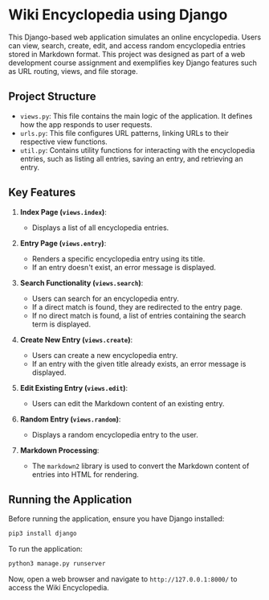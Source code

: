 # Wiki Encyclopedia using Django

This Django-based web application simulates an online encyclopedia. Users can view, search, create, edit, and access random encyclopedia entries stored in Markdown format. This project was designed as part of a web development course assignment and exemplifies key Django features such as URL routing, views, and file storage.

## Project Structure

- `views.py`: This file contains the main logic of the application. It defines how the app responds to user requests.
- `urls.py`: This file configures URL patterns, linking URLs to their respective view functions.
- `util.py`: Contains utility functions for interacting with the encyclopedia entries, such as listing all entries, saving an entry, and retrieving an entry.

## Key Features

1. **Index Page (`views.index`)**:
   - Displays a list of all encyclopedia entries.
2. **Entry Page (`views.entry`)**:
   - Renders a specific encyclopedia entry using its title.
   - If an entry doesn't exist, an error message is displayed.
3. **Search Functionality (`views.search`)**:
   - Users can search for an encyclopedia entry.
   - If a direct match is found, they are redirected to the entry page.
   - If no direct match is found, a list of entries containing the search term is displayed.
4. **Create New Entry (`views.create`)**:
   - Users can create a new encyclopedia entry.
   - If an entry with the given title already exists, an error message is displayed.
5. **Edit Existing Entry (`views.edit`)**:
   - Users can edit the Markdown content of an existing entry.
6. **Random Entry (`views.random`)**:

   - Displays a random encyclopedia entry to the user.

7. **Markdown Processing**:
   - The `markdown2` library is used to convert the Markdown content of entries into HTML for rendering.

## Running the Application

Before running the application, ensure you have Django installed:

```bash
pip3 install django
```

To run the application:

```bash
python3 manage.py runserver
```

Now, open a web browser and navigate to `http://127.0.0.1:8000/` to access the Wiki Encyclopedia.
